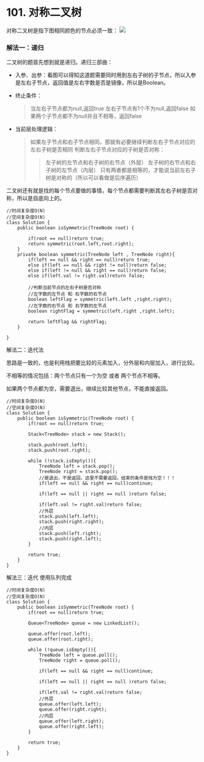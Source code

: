 # 101. 对称二叉树

对称二叉树是指下图相同颜色的节点必须一致：
![](https://github.com/binbinshan/Leetcode-Fly/tree/master/image/16255820702934.jpg)



### 解法一：递归

二叉树的题首先想到就是递归。递归三部曲：

* 入参、出参：看图可以得知这道题需要同时用到左右子树的子节点，所以入参是左右子节点，返回值是左右字数是否是镜像，所以是Boolean。
* 终止条件：

    > 当左右子节点都为null,返回true
    > 左右子节点有1个不为null,返回false
    > 如果两个子节点都不为null并且不相等，返回false
    
* 当前层处理逻辑：

    > 如果左子节点和右子节点相同，那就有必要继续判断左右子节点对应的左右子树是否相同
    > 判断左右子节点对应的子树是否对称：
    >> 左子树的左节点和右子树的右节点（外层）
    >> 左子树的右节点和右子树的左节点（内层）
    >> 只有两者都是相等的，才能说当前左右子树是对称的（所以可以看做是后序遍历）

二叉树还有就是找的每个节点要做的事情，每个节点都需要判断其左右子树是否对称，所以是自底向上的。

```
//时间复杂度O(N)
//空间复杂度O(N)
class Solution {
    public boolean isSymmetric(TreeNode root) {

        if(root == null)return true;
        return symmetric(root.left,root.right);
    }
    private boolean symmetric(TreeNode left , TreeNode right){
        if(left == null && right == null)return true;
        else if(left == null && right != null)return false;
        else if(left != null && right == null)return false;
        else if(left.val != right.val)return false;

        //判断当前节点的左右子树是否对称
        //左字数的左节点 和 右字数的右节点
        boolean leftFlag = symmetric(left.left ,right.right);
        //左字数的右节点 和 右字数的左节点
        boolean rightFlag = symmetric(left.right ,right.left);

        return leftFlag && rightFlag;
    }

}
```


解法二：迭代法

思路是一致的，也是利用栈把要比较的元素加入，分外层和内层加入，进行比较。

不相等的情况包括：两个节点只有一个为空 或者 两个节点不相等。

如果两个节点都为空，需要退出，继续比较其他节点，不能直接返回。
```
//时间复杂度O(N)
//空间复杂度O(N)
class Solution {
    public boolean isSymmetric(TreeNode root) {
        if(root == null)return true;

        Stack<TreeNode> stack = new Stack();

        stack.push(root.left);
        stack.push(root.right);

        while (!stack.isEmpty()){
            TreeNode left = stack.pop();
            TreeNode right = stack.pop();
            //是退出，不是返回，这里不需要返回，结束的条件是栈为空！！！
            if(left == null && right == null)continue;

            if(left == null || right == null )return false;

            if(left.val != right.val)return false;
            //外层
            stack.push(left.left);
            stack.push(right.right);
            //内层
            stack.push(left.right);
            stack.push(right.left);
        }

        return true;
    }
}
```

解法三：迭代
使用队列完成 

```
//时间复杂度O(N)
//空间复杂度O(N)
class Solution {
    public boolean isSymmetric(TreeNode root) {
        if(root == null)return true;

        Queue<TreeNode> queue = new LinkedList();

        queue.offer(root.left);
        queue.offer(root.right);

        while (!queue.isEmpty()){
            TreeNode left = queue.poll();
            TreeNode right = queue.poll();

            if(left == null && right == null)continue;

            if(left == null || right == null )return false;

            if(left.val != right.val)return false;
            //外层
            queue.offer(left.left);
            queue.offer(right.right);
            //内层
            queue.offer(left.right);
            queue.offer(right.left);
        }

        return true;
    }
}
```